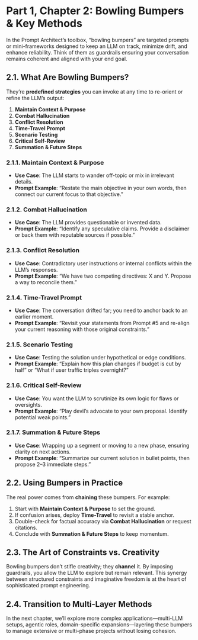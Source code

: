 # Part 1, Chapter 2: Bowling Bumpers & Key Methods

In the Prompt Architect’s toolbox, “bowling bumpers” are targeted prompts or mini-frameworks designed to keep an LLM on track, minimize drift, and enhance reliability. Think of them as guardrails ensuring your conversation remains coherent and aligned with your end goal.

## 2.1. What Are Bowling Bumpers?
They’re **predefined strategies** you can invoke at any time to re-orient or refine the LLM’s output:
1. **Maintain Context & Purpose**  
2. **Combat Hallucination**  
3. **Conflict Resolution**  
4. **Time-Travel Prompt**  
5. **Scenario Testing**  
6. **Critical Self-Review**  
7. **Summation & Future Steps**

### 2.1.1. Maintain Context & Purpose
- **Use Case**: The LLM starts to wander off-topic or mix in irrelevant details.  
- **Prompt Example**: “Restate the main objective in your own words, then connect our current focus to that objective.”

### 2.1.2. Combat Hallucination
- **Use Case**: The LLM provides questionable or invented data.  
- **Prompt Example**: “Identify any speculative claims. Provide a disclaimer or back them with reputable sources if possible.”

### 2.1.3. Conflict Resolution
- **Use Case**: Contradictory user instructions or internal conflicts within the LLM’s responses.  
- **Prompt Example**: “We have two competing directives: X and Y. Propose a way to reconcile them.”

### 2.1.4. Time-Travel Prompt
- **Use Case**: The conversation drifted far; you need to anchor back to an earlier moment.  
- **Prompt Example**: “Revisit your statements from Prompt #5 and re-align your current reasoning with those original constraints.”

### 2.1.5. Scenario Testing
- **Use Case**: Testing the solution under hypothetical or edge conditions.  
- **Prompt Example**: “Explain how this plan changes if budget is cut by half” or “What if user traffic triples overnight?”

### 2.1.6. Critical Self-Review
- **Use Case**: You want the LLM to scrutinize its own logic for flaws or oversights.  
- **Prompt Example**: “Play devil’s advocate to your own proposal. Identify potential weak points.”

### 2.1.7. Summation & Future Steps
- **Use Case**: Wrapping up a segment or moving to a new phase, ensuring clarity on next actions.  
- **Prompt Example**: “Summarize our current solution in bullet points, then propose 2–3 immediate steps.”

## 2.2. Using Bumpers in Practice
The real power comes from **chaining** these bumpers. For example:
1. Start with **Maintain Context & Purpose** to set the ground.  
2. If confusion arises, deploy **Time-Travel** to revisit a stable anchor.  
3. Double-check for factual accuracy via **Combat Hallucination** or request citations.  
4. Conclude with **Summation & Future Steps** to keep momentum.

## 2.3. The Art of Constraints vs. Creativity
Bowling bumpers don’t stifle creativity; they **channel** it. By imposing guardrails, you allow the LLM to explore but remain relevant. This synergy between structured constraints and imaginative freedom is at the heart of sophisticated prompt engineering.

## 2.4. Transition to Multi-Layer Methods
In the next chapter, we’ll explore more complex applications—multi-LLM setups, agentic roles, domain-specific expansions—layering these bumpers to manage extensive or multi-phase projects without losing cohesion.
